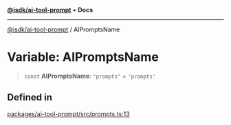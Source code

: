 [**@isdk/ai-tool-prompt**](../README.md) • **Docs**

***

[@isdk/ai-tool-prompt](../globals.md) / AIPromptsName

# Variable: AIPromptsName

> `const` **AIPromptsName**: `"prompts"` = `'prompts'`

## Defined in

[packages/ai-tool-prompt/src/prompts.ts:13](https://github.com/isdk/ai-tool-prompt.js/blob/915769d6b56683475da31584b01ecd159c158470/src/prompts.ts#L13)

